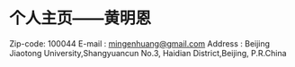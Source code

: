 个人主页——黄明恩
=====================

Zip-code: 100044
E-mail  :  mingenhuang@gmail.com
Address :  Beijing Jiaotong University,Shangyuancun No.3, Haidian District,Beijing, P.R.China

